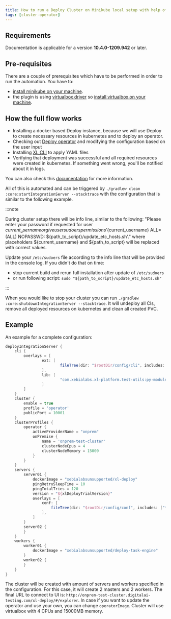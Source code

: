 ```yaml
---
title: How to run a Deploy Cluster on Minikube local setup with help of operator 
tags: [cluster-operator]
---
```


## Requirements

Documentation is applicable for a version **10.4.0-1209.942** or later.

## Pre-requisites

There are a couple of prerequisites which have to be performed in order to run the automation.
You have to:
* [install minikube on your machine](https://minikube.sigs.k8s.io/docs/start/).
* the plugin is using [virtualbox driver](https://minikube.sigs.k8s.io/docs/drivers/virtualbox/)
  so [install virtualbox on your machine](https://www.virtualbox.org/wiki/Downloads). 

## How the full flow works

* Installing a docker based Deploy instance, because we will use Deploy to create necessary resources in kubernetes and to deploy an operator.
* Checking out [Deploy operator](https://github.com/xebialabs/xl-deploy-kubernetes-operator) and modifying the configuration based on the user input
* Installing [XL CLI](https://docs.xebialabs.com/v.10.3/deploy/how-to/install-the-xl-cli/) to apply YAML files 
* Verifying that deployment was successful and all required resources were created in kubernetes. If something went wrong, you'll be notified about it in logs.

You can also check this [documentation](https://xebialabs.github.io/xl-deploy-kubernetes-operator/docs/manual/onprem) for more information.

All of this is automated and can be triggered by `./gradlew clean :core:startIntegrationServer --stacktrace` with the configuration that is similar 
to the following example.

:::note

During cluster setup there will be info line, similar to the following:
"Please enter your password if requested for user ${current_username} or give user sudoers permissions '${current_username} ALL=(ALL) NOPASSWD: ${path_to_script}/update_etc_hosts.sh'."
where placeholders ${current_username} and ${path_to_script} will be replaced with correct values.

Update your `/etc/sudoers` file according to the info line that will be provided in the console log. If you didn't do that on time:
- stop current build and rerun full installation after update of `/etc/sudoers`
- or run following script: `sudo "${path_to_script}/update_etc_hosts.sh"`

:::

When you would like to stop your cluster you can run `./gradlew  :core:shutdownIntegrationServer --stacktrace`.
It will undeploy all CIs, remove all deployed resources on kubernetes and clean all created PVC.

## Example

An example for a complete configuration:

```groovy
deployIntegrationServer {
    cli {
        overlays = [
                ext: [
                        fileTree(dir: "$rootDir/config/cli", includes: ["**/*.py"])
                ],
                lib: [
                        "com.xebialabs.xl-platform.test-utils:py-modules:${testUtilsVersion}@jar"
                ]
        ]
    }
    cluster {
        enable = true
        profile = 'operator'
        publicPort = 10001
    }
    clusterProfiles {
        operator {
            activeProviderName = "onprem"
            onPremise {
                name = 'onprem-test-cluster'
                clusterNodeCpus = 4
                clusterNodeMemory = 15000
            }
        }
    }
    servers {
        server01 {
            dockerImage = "xebialabsunsupported/xl-deploy"
            pingRetrySleepTime = 10
            pingTotalTries = 120
            version = "${xlDeployTrialVersion}"
            overlays = [
                conf: [
                    fileTree(dir: "$rootDir/config/conf", includes: ["*.*"])
                ],
            ]
        }
        server02 {
        }
    }
    workers {
        worker01 {
            dockerImage = "xebialabsunsupported/deploy-task-engine"
        }
        worker02 {
        }
    }
}
```

The cluster will be created with amount of servers and workers specified in the configuration. For this case,
 it will create 2 masters and 2 workers. The final URL to connect to UI is: `http://onprem-test-cluster.digitalai-testing.com/xl-deploy/#/explorer`.
In case if you want to update the operator and use your own, you can change `operatorImage`.
Cluster will use virtualbox with 4 CPUs and 15000MB memory.
